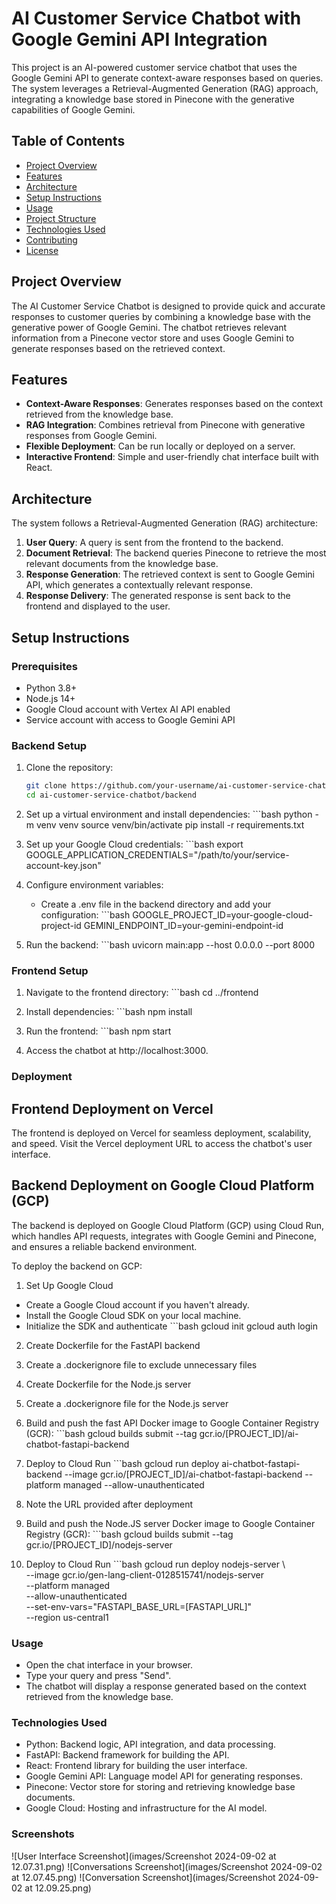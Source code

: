 # AI Customer Service Chatbot with Google Gemini API Integration

This project is an AI-powered customer service chatbot that uses the Google Gemini API to generate context-aware responses based on queries. The system leverages a Retrieval-Augmented Generation (RAG) approach, integrating a knowledge base stored in Pinecone with the generative capabilities of Google Gemini.

## Table of Contents

- [Project Overview](#project-overview)
- [Features](#features)
- [Architecture](#architecture)
- [Setup Instructions](#setup-instructions)
- [Usage](#usage)
- [Project Structure](#project-structure)
- [Technologies Used](#technologies-used)
- [Contributing](#contributing)
- [License](#license)

## Project Overview

The AI Customer Service Chatbot is designed to provide quick and accurate responses to customer queries by combining a knowledge base with the generative power of Google Gemini. The chatbot retrieves relevant information from a Pinecone vector store and uses Google Gemini to generate responses based on the retrieved context.

## Features

- **Context-Aware Responses**: Generates responses based on the context retrieved from the knowledge base.
- **RAG Integration**: Combines retrieval from Pinecone with generative responses from Google Gemini.
- **Flexible Deployment**: Can be run locally or deployed on a server.
- **Interactive Frontend**: Simple and user-friendly chat interface built with React.

## Architecture

The system follows a Retrieval-Augmented Generation (RAG) architecture:
1. **User Query**: A query is sent from the frontend to the backend.
2. **Document Retrieval**: The backend queries Pinecone to retrieve the most relevant documents from the knowledge base.
3. **Response Generation**: The retrieved context is sent to Google Gemini API, which generates a contextually relevant response.
4. **Response Delivery**: The generated response is sent back to the frontend and displayed to the user.

## Setup Instructions

### Prerequisites

- Python 3.8+
- Node.js 14+
- Google Cloud account with Vertex AI API enabled
- Service account with access to Google Gemini API

### Backend Setup

1. Clone the repository:
   ```bash
   git clone https://github.com/your-username/ai-customer-service-chatbot.git
   cd ai-customer-service-chatbot/backend

2. Set up a virtual environment and install dependencies:
        ```bash
    python -m venv venv
    source venv/bin/activate
    pip install -r requirements.txt

3. Set up your Google Cloud credentials:
        ```bash
    export GOOGLE_APPLICATION_CREDENTIALS="/path/to/your/service-account-key.json"

4. Configure environment variables:
    - Create a .env file in the backend directory and add your configuration:
            ```bash
        GOOGLE_PROJECT_ID=your-google-cloud-project-id
        GEMINI_ENDPOINT_ID=your-gemini-endpoint-id

5. Run the backend:
        ```bash
    uvicorn main:app --host 0.0.0.0 --port 8000

### Frontend Setup

1. Navigate to the frontend directory:
        ```bash
    cd ../frontend

2. Install dependencies:
        ```bash
    npm install

3. Run the frontend:
        ```bash
    npm start

4. Access the chatbot at http://localhost:3000.


### Deployment

## Frontend Deployment on Vercel
The frontend is deployed on Vercel for seamless deployment, scalability, and speed. Visit the Vercel deployment URL to access the chatbot's user interface.

## Backend Deployment on Google Cloud Platform (GCP)
The backend is deployed on Google Cloud Platform (GCP) using Cloud Run, which handles API requests, integrates with Google Gemini and Pinecone, and ensures a reliable backend environment.

To deploy the backend on GCP:

1. Set Up Google Cloud
- Create a Google Cloud account if you haven't already.
- Install the Google Cloud SDK on your local machine.
- Initialize the SDK and authenticate
        ```bash
    gcloud init
    gcloud auth login

2. Create Dockerfile for the FastAPI backend

3. Create a .dockerignore file to exclude unnecessary files

4. Create Dockerfile for the Node.js server

5. Create a .dockerignore file for the Node.js server

6. Build and push the fast API Docker image to Google Container Registry (GCR):
        ```bash
    gcloud builds submit --tag gcr.io/[PROJECT_ID]/ai-chatbot-fastapi-backend

7. Deploy to Cloud Run
        ```bash
    gcloud run deploy ai-chatbot-fastapi-backend --image gcr.io/[PROJECT_ID]/ai-chatbot-fastapi-backend --platform managed --allow-unauthenticated

8. Note the URL provided after deployment

10. Build and push the Node.JS server Docker image to Google Container Registry (GCR):
        ```bash
    gcloud builds submit --tag gcr.io/[PROJECT_ID]/nodejs-server

11. Deploy to Cloud Run
        ```bash
    gcloud run deploy nodejs-server \                                            
  --image gcr.io/gen-lang-client-0128515741/nodejs-server \
  --platform managed \
  --allow-unauthenticated \
  --set-env-vars="FASTAPI_BASE_URL=[FASTAPI_URL]" \
  --region us-central1

### Usage
- Open the chat interface in your browser.
- Type your query and press "Send".
- The chatbot will display a response generated based on the context retrieved from the knowledge base.

### Technologies Used
- Python: Backend logic, API integration, and data processing.
- FastAPI: Backend framework for building the API.
- React: Frontend library for building the user interface.
- Google Gemini API: Language model API for generating responses.
- Pinecone: Vector store for storing and retrieving knowledge base documents.
- Google Cloud: Hosting and infrastructure for the AI model.

### Screenshots

![User Interface Screenshot](images/Screenshot 2024-09-02 at 12.07.31.png)
![Conversations Screenshot](images/Screenshot 2024-09-02 at 12.07.45.png) 
![Conversation Screenshot](images/Screenshot 2024-09-02 at 12.09.25.png)